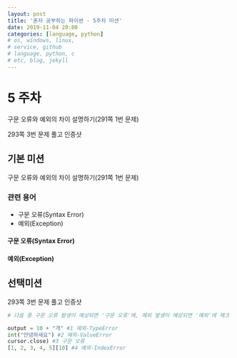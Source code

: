 ```yaml
---
layout: post
title: '혼자 공부하는 파이썬 - 5주차 미션'
date: 2019-11-04 20:00
categories: [language, python]
# os, windows, linux, 
# service, github
# language, python, c
# etc, blog, jekyll
---
```


# 5 주차
구문 오류와 예외의 차이 설명하기(291쪽 1번 문제)

293쪽 3번 문제 풀고 인증샷

## 기본 미션
구문 오류와 예외의 차이 설명하기(291쪽 1번 문제)

### 관련 용어
- 구문 오류(Syntax Error)
- 예외(Exception)

#### 구문 오류(Syntax Error)

#### 예외(Exception)

## 선택미션
293쪽 3번 문제 풀고 인증샷

```python
# 다음 중 구문 오류 발생이 예상되면 '구문 오류'에, 예외 발생이 예상되면 '예외'에 체크 표시를 한 후, 예상되는 에러명도 적어 보세요.

output = 10 + "개" #1 예외-TypeError
int("안녕하세요") #2 예외-ValueError
cursor.close) #3 구문 오류
[1, 2, 3, 4, 5][10] #4 예외-IndexError
```
